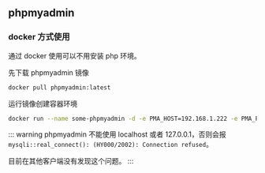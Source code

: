 


## phpmyadmin

### docker 方式使用

通过 docker 使用可以不用安装 php 环境。

先下载 phpmyadmin 镜像

```sh
docker pull phpmyadmin:latest
```

运行镜像创建容器环境

```sh
docker run --name some-phpmyadmin -d -e PMA_HOST=192.168.1.222 -e PMA_PORT=3306 -p 8080:80 phpmyadmin
```

::: warning
phpmyadmin 不能使用 localhost 或者 127.0.0.1，否则会报 `mysqli::real_connect(): (HY000/2002): Connection refused`。

目前在其他客户端没有发现这个问题。
:::

